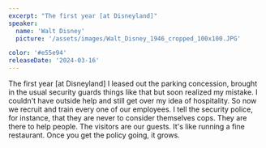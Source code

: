 ```yaml
---
excerpt: "The first year [at Disneyland]"
speaker:
  name: 'Walt Disney'
  picture: '/assets/images/Walt_Disney_1946_cropped_100x100.JPG'

color: '#e55e94'
releaseDate: '2024-03-16'
---
```

The first year [at Disneyland] I leased out the parking concession, brought in the usual security guards things like that but soon realized my mistake. I couldn't have outside help and still get over my idea of hospitality. So now we recruit and train every one of our employees. I tell the security police, for instance, that they are never to consider themselves cops. They are there to help people. The visitors are our guests. It's like running a fine restaurant. Once you get the policy going, it grows.
